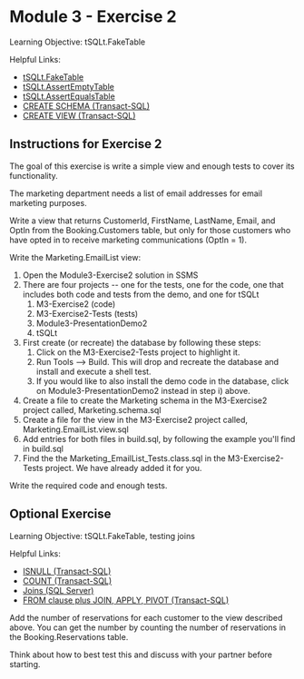 # Module 3 - Exercise 2
Learning Objective: tSQLt.FakeTable

Helpful Links:
- [tSQLt.FakeTable](https://tsqlt.org/user-guide/isolating-dependencies/faketable/)
- [tSQLt.AssertEmptyTable](https://tsqlt.org/user-guide/assertions/assertemptytable/)
- [tSQLt.AssertEqualsTable](https://tsqlt.org/user-guide/assertions/assertequalstable/)
- [CREATE SCHEMA (Transact-SQL)](https://docs.microsoft.com/en-us/sql/t-sql/statements/create-schema-transact-sql?view=sql-server-ver15)
- [CREATE VIEW (Transact-SQL)](https://docs.microsoft.com/en-us/sql/t-sql/statements/create-view-transact-sql?view=sql-server-ver15)

## Instructions for Exercise 2

The goal of this exercise is write a simple view and enough tests to cover its functionality.

The marketing department needs a list of email addresses for email marketing purposes.

Write a view that returns CustomerId, FirstName, LastName, Email, and OptIn from the Booking.Customers table, but only for those customers who have opted in to receive marketing communications (OptIn = 1).

Write the Marketing.EmailList view:

1. Open the Module3-Exercise2 solution in SSMS
1. There are four projects -- one for the tests, one for the code, one that includes both code and tests from the demo, and one for tSQLt
   1. M3-Exercise2 (code)
   1. M3-Exercise2-Tests (tests)
   1. Module3-PresentationDemo2 
   1. tSQLt
1. First create (or recreate) the database by following these steps:
   1. Click on the M3-Exercise2-Tests project to highlight it.
   1. Run Tools --> Build. This will drop and recreate the database and install and execute a shell test.
   1. If you would like to also install the demo code in the database, click on Module3-PresentationDemo2 instead in step i) above.
3. Create a file to create the Marketing schema in the M3-Exercise2 project called, Marketing.schema.sql
4. Create a file for the view in the M3-Exercise2 project called, Marketing.EmailList.view.sql
5. Add entries for both files in build.sql, by following the example you'll find in build.sql
6. Find the the Marketing_EmailList_Tests.class.sql in the M3-Exercise2-Tests project. We have already added it for you.

Write the required code and enough tests.

## Optional Exercise
Learning Objective: tSQLt.FakeTable, testing joins

Helpful Links:
- [ISNULL (Transact-SQL)](https://docs.microsoft.com/en-us/sql/t-sql/functions/isnull-transact-sql?view=sql-server-ver15)
- [COUNT (Transact-SQL)](https://docs.microsoft.com/en-us/sql/t-sql/functions/count-transact-sql?view=sql-server-ver15)
- [Joins (SQL Server)](https://docs.microsoft.com/en-us/sql/relational-databases/performance/joins?view=sql-server-ver15)
- [FROM clause plus JOIN, APPLY, PIVOT (Transact-SQL)](https://docs.microsoft.com/en-us/sql/t-sql/queries/from-transact-sql?view=sql-server-ver15)

Add the number of reservations for each customer to the view described above. You can get the number by counting the number of reservations in the Booking.Reservations table.

Think about how to best test this and discuss with your partner before starting.

